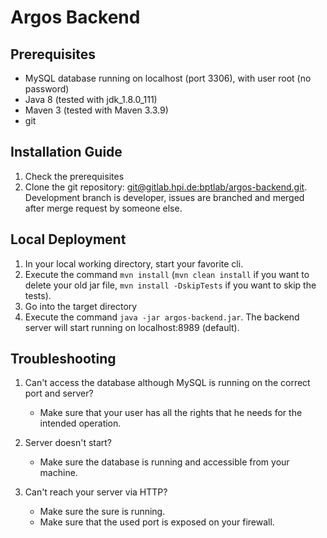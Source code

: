 # Argos Backend

## Prerequisites
* MySQL database running on localhost (port 3306), with user root (no password)
* Java 8 (tested with jdk_1.8.0_111)
* Maven 3 (tested with Maven 3.3.9)
* git

## Installation Guide
1. Check the prerequisites
1. Clone the git repository: [git@gitlab.hpi.de:bptlab/argos-backend.git](https://gitlab.hpi.de/bptlab/argos-backend/). Development branch is developer, issues are branched and merged after merge request by someone else.

## Local Deployment
1. In your local working directory, start your favorite cli. 
1. Execute the command ```mvn install``` (```mvn clean install``` if you want to delete your old jar file, ```mvn install -DskipTests``` if you want to skip the tests).
1. Go into the target directory
1. Execute the command ```java -jar argos-backend.jar```. The backend server will start running on localhost:8989 (default).

## Troubleshooting
1. Can't access the database although MySQL is running on the correct port and server? 
    * Make sure that your user has all the rights that he needs for the intended operation.

1. Server doesn't start?
	* Make sure the database is running and accessible from your machine.

1. Can't reach your server via HTTP?
	* Make sure the sure is running. 
	* Make sure that the used port is exposed on your firewall.